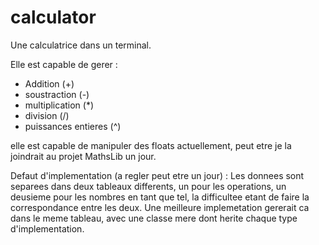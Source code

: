 # calculator

Une calculatrice dans un terminal.

Elle est capable de gerer :
- Addition (+)
- soustraction (-)
- multiplication (*)
- division (/)
- puissances entieres (^)

elle est capable de manipuler des floats actuellement, peut etre je la joindrait au projet MathsLib un jour.

Defaut d'implementation (a regler peut etre un jour) :
Les donnees sont separees dans deux tableaux differents, un pour les operations, un deusieme pour les nombres en tant que tel, la difficultee etant de faire la correspondance entre les deux.
Une meilleure implemetation gererait ca dans le meme tableau, avec une classe mere dont herite chaque type d'implementation.
